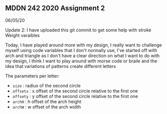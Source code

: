 ## MDDN 242 2020 Assignment 2

06/05/20

Update 2: I have uploaded this git commit to get some help with stroke Weight varaibles

Today, I have played around more with my design, I really want to challenge myself using code variables that I don't normally use, I've started off with arch and triangle as I don't have a clear direction on what I want to do with my design, I think I want to play around with morse code or braile and the idea that variations of patterns create different letters

The parameters per letter:
  * `size` : radius of the second circle
  * `offsetx` : x offset of the second circle relative to the first one
  * `offsety` : y offset of the second circle relative to the first one
  * `archH` : h offset of the arch height
  *	`archW` : w offset of the arch width

